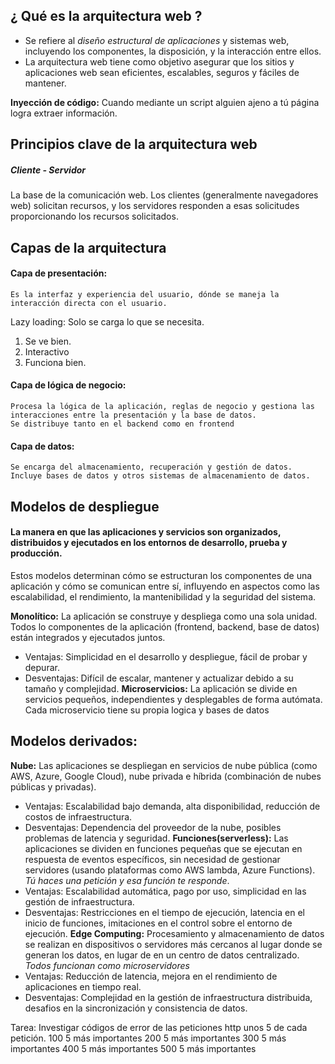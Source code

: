 ## ¿ Qué es la arquitectura web ? 
- Se refiere al *diseño estructural de aplicaciones* y sistemas web, incluyendo los componentes, la disposición, y la interacción entre ellos.
- La arquitectura web tiene como objetivo asegurar que los sitios y aplicaciones web sean eficientes, escalables, seguros y fáciles de mantener.

**Inyección de código:** Cuando mediante un script alguien ajeno a tú página logra extraer información.

## Principios clave de la arquitectura web
##### Cliente - Servidor
La base de la comunicación web.
Los clientes (generalmente navegadores web) solicitan recursos, y los servidores responden a esas solicitudes proporcionando los recursos solicitados.

## Capas de la arquitectura
#### Capa de presentación: 
	Es la interfaz y experiencia del usuario, dónde se maneja la interacción directa con el usuario.
Lazy loading: Solo se carga lo que se necesita.
1. Se ve bien.
2. Interactivo 
3. Funciona bien. 
#### Capa de lógica de negocio:
	Procesa la lógica de la aplicación, reglas de negocio y gestiona las interacciones entre la presentación y la base de datos.
	Se distribuye tanto en el backend como en frontend
#### Capa de datos:
	Se encarga del almacenamiento, recuperación y gestión de datos. Incluye bases de datos y otros sistemas de almacenamiento de datos.

## Modelos de despliegue
#### La manera en que las aplicaciones y servicios son organizados, distribuidos y ejecutados en los entornos de desarrollo, prueba y producción.

Estos modelos determinan cómo se estructuran los componentes de una aplicación y cómo se comunican entre sí, influyendo en aspectos como las escalabilidad, el rendimiento, la mantenibilidad y la seguridad del sistema.

**Monolítico:**
La aplicación se construye y despliega como una sola unidad. Todos lo componentes de la aplicación (frontend, backend, base de datos) están integrados y ejecutados juntos.
- Ventajas: Simplicidad en el desarrollo y despliegue, fácil de probar y depurar.
- Desventajas: Difícil de escalar, mantener y actualizar debido a su tamaño y complejidad.
**Microservicios:**
La aplicación se divide en servicios pequeños, independientes y desplegables de forma autómata. Cada microservicio tiene su propia logica y bases de datos

## Modelos derivados:
**Nube:** Las aplicaciones se despliegan en servicios de nube pública (como AWS, Azure, Google Cloud), nube privada e híbrida (combinación de nubes públicas y privadas).
- Ventajas: Escalabilidad bajo demanda, alta disponibilidad, reducción de costos de infraestructura.
- Desventajas: Dependencia del proveedor de la nube, posibles problemas de latencia y seguridad.
**Funciones(serverless):** Las aplicaciones se dividen en funciones pequeñas que se ejecutan en respuesta de eventos específicos, sin necesidad de gestionar servidores (usando plataformas como AWS lambda, Azure Functions). *Tú haces una petición y esa función te responde*.
- Ventajas: Escalabilidad automática, pago por uso, simplicidad en las gestión de infraestructura.
- Desventajas: Restricciones en el tiempo de ejecución, latencia en el inicio de funciones, imitaciones en el control sobre el entorno de ejecución.
**Edge Computing:** Procesamiento y almacenamiento de datos se realizan en dispositivos o servidores más cercanos al lugar donde se generan los datos, en lugar de en un centro de datos centralizado. *Todos funcionan como microservidores*
- Ventajas: Reducción de latencia, mejora en el rendimiento de aplicaciones en tiempo real.
- Desventajas: Complejidad en la gestión de infraestructura distribuida, desafios en la sincronización y consistencia de datos.

Tarea:
Investigar códigos de error de las peticiones http unos 5 de cada petición.
100 5 más importantes
200 5 más importantes
300 5 más importantes
400 5 más importantes
500 5 más importantes